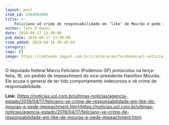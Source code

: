 ```yaml
---
layout: post
item_id: 2564092805
title: >-
    Feliciano vê crime de responsabilidade em 'like' de Mourão e pede impeachment
author: Tatu D'Oquei
date: 2019-04-17 13:30:00
pub_date: 2019-04-17 13:30:00
time_added: 2019-04-18 20:45:05
category: 
tags: []
image: https://conteudo.imguol.com.br/c/interacao/facebook/uol-noticias-600px.jpg
---
```


O deputado federal Marco Feliciano (Podemos-SP) protocolou na terça-feira, 16, um pedido de impeachment do vice-presidente Hamilton Mourão. Ele acusa o general de ter tido comportamento indecoroso e vê crime de responsabilidade.

**Link:** [https://noticias.uol.com.br/ultimas-noticias/agencia-estado/2019/04/17/feliciano-ve-crime-de-responsabilidade-em-like-de-mourao-e-pede-impeachment.htm](https://noticias.uol.com.br/ultimas-noticias/agencia-estado/2019/04/17/feliciano-ve-crime-de-responsabilidade-em-like-de-mourao-e-pede-impeachment.htm)


